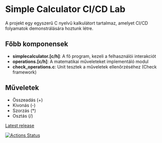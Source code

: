 # Simple Calculator CI/CD Lab

A projekt egy egyszerű C nyelvű kalkulátort tartalmaz, amelyet CI/CD folyamatok demonstrálására hoztunk létre.

## Főbb komponensek

- **simplecalculator.[c/h]**: A fő program, kezeli a felhasználói interakciót
- **operations.[c/h]**: A matematikai műveleteket implementáló modul
- **check_operations.c**: Unit tesztek a műveletek ellenőrzéséhez (Check framework)

## Műveletek
- Összeadás (+)
- Kivonás (-)
- Szorzás (*)
- Osztás (/)

[Latest release](https://github.com/DnyKristof/cicd/releases/tag/latest)

[![Actions Status](https://github.com/DnyKristof/cicd/workflows/Test,%20build%20and%20release/badge.svg)](https://github.com/DnyKristof/cicd/actions)
